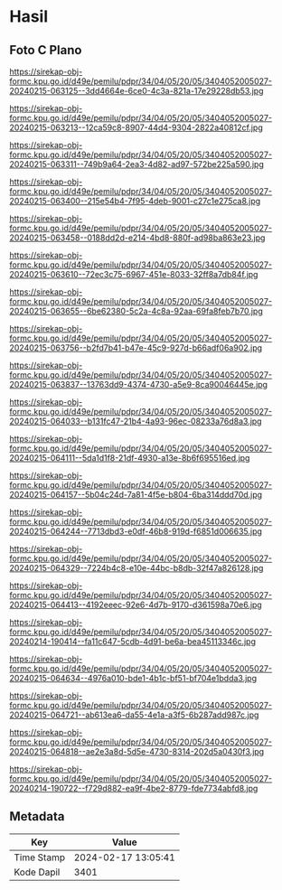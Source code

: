 # Hasil

## Foto C Plano

https://sirekap-obj-formc.kpu.go.id/d49e/pemilu/pdpr/34/04/05/20/05/3404052005027-20240215-063125--3dd4664e-6ce0-4c3a-821a-17e29228db53.jpg

https://sirekap-obj-formc.kpu.go.id/d49e/pemilu/pdpr/34/04/05/20/05/3404052005027-20240215-063213--12ca59c8-8907-44d4-9304-2822a40812cf.jpg

https://sirekap-obj-formc.kpu.go.id/d49e/pemilu/pdpr/34/04/05/20/05/3404052005027-20240215-063311--749b9a64-2ea3-4d82-ad97-572be225a590.jpg

https://sirekap-obj-formc.kpu.go.id/d49e/pemilu/pdpr/34/04/05/20/05/3404052005027-20240215-063400--215e54b4-7f95-4deb-9001-c27c1e275ca8.jpg

https://sirekap-obj-formc.kpu.go.id/d49e/pemilu/pdpr/34/04/05/20/05/3404052005027-20240215-063458--0188dd2d-e214-4bd8-880f-ad98ba863e23.jpg

https://sirekap-obj-formc.kpu.go.id/d49e/pemilu/pdpr/34/04/05/20/05/3404052005027-20240215-063610--72ec3c75-6967-451e-8033-32ff8a7db84f.jpg

https://sirekap-obj-formc.kpu.go.id/d49e/pemilu/pdpr/34/04/05/20/05/3404052005027-20240215-063655--6be62380-5c2a-4c8a-92aa-69fa8feb7b70.jpg

https://sirekap-obj-formc.kpu.go.id/d49e/pemilu/pdpr/34/04/05/20/05/3404052005027-20240215-063756--b2fd7b41-b47e-45c9-927d-b66adf06a902.jpg

https://sirekap-obj-formc.kpu.go.id/d49e/pemilu/pdpr/34/04/05/20/05/3404052005027-20240215-063837--13763dd9-4374-4730-a5e9-8ca90046445e.jpg

https://sirekap-obj-formc.kpu.go.id/d49e/pemilu/pdpr/34/04/05/20/05/3404052005027-20240215-064033--b131fc47-21b4-4a93-96ec-08233a76d8a3.jpg

https://sirekap-obj-formc.kpu.go.id/d49e/pemilu/pdpr/34/04/05/20/05/3404052005027-20240215-064111--5da1d1f8-21df-4930-a13e-8b6f695516ed.jpg

https://sirekap-obj-formc.kpu.go.id/d49e/pemilu/pdpr/34/04/05/20/05/3404052005027-20240215-064157--5b04c24d-7a81-4f5e-b804-6ba314ddd70d.jpg

https://sirekap-obj-formc.kpu.go.id/d49e/pemilu/pdpr/34/04/05/20/05/3404052005027-20240215-064244--7713dbd3-e0df-46b8-919d-f6851d006635.jpg

https://sirekap-obj-formc.kpu.go.id/d49e/pemilu/pdpr/34/04/05/20/05/3404052005027-20240215-064329--7224b4c8-e10e-44bc-b8db-32f47a826128.jpg

https://sirekap-obj-formc.kpu.go.id/d49e/pemilu/pdpr/34/04/05/20/05/3404052005027-20240215-064413--4192eeec-92e6-4d7b-9170-d361598a70e6.jpg

https://sirekap-obj-formc.kpu.go.id/d49e/pemilu/pdpr/34/04/05/20/05/3404052005027-20240214-190414--fa11c647-5cdb-4d91-be6a-bea45113346c.jpg

https://sirekap-obj-formc.kpu.go.id/d49e/pemilu/pdpr/34/04/05/20/05/3404052005027-20240215-064634--4976a010-bde1-4b1c-bf51-bf704e1bdda3.jpg

https://sirekap-obj-formc.kpu.go.id/d49e/pemilu/pdpr/34/04/05/20/05/3404052005027-20240215-064721--ab613ea6-da55-4e1a-a3f5-6b287add987c.jpg

https://sirekap-obj-formc.kpu.go.id/d49e/pemilu/pdpr/34/04/05/20/05/3404052005027-20240215-064818--ae2e3a8d-5d5e-4730-8314-202d5a0430f3.jpg

https://sirekap-obj-formc.kpu.go.id/d49e/pemilu/pdpr/34/04/05/20/05/3404052005027-20240214-190722--f729d882-ea9f-4be2-8779-fde7734abfd8.jpg


## Metadata

| Key        | Value               |
| ---------- | ------------------- |
| Time Stamp | 2024-02-17 13:05:41 |
| Kode Dapil | 3401                |



